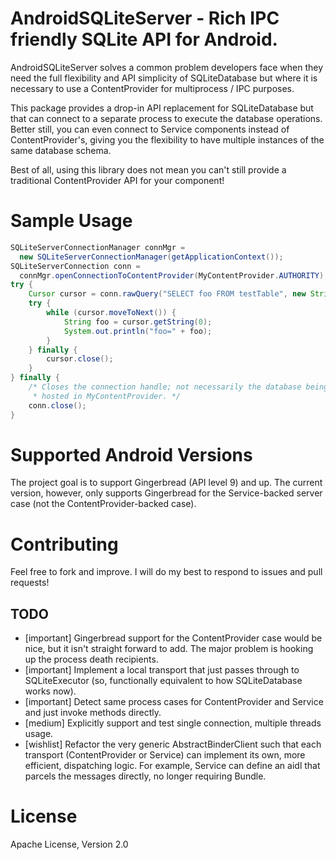 # AndroidSQLiteServer - Rich IPC friendly SQLite API for Android.

AndroidSQLiteServer solves a common problem developers face when they need the
full flexibility and API simplicity of SQLiteDatabase but where it is necessary
to use a ContentProvider for multiprocess / IPC purposes.

This package provides a drop-in API replacement for SQLiteDatabase but that can
connect to a separate process to execute the database operations.  Better
still, you can even connect to Service components instead of ContentProvider's,
giving you the flexibility to have multiple instances of the same database
schema.

Best of all, using this library does not mean you can't still provide a
traditional ContentProvider API for your component!

# Sample Usage

```java
SQLiteServerConnectionManager connMgr =
  new SQLiteServerConnectionManager(getApplicationContext());
SQLiteServerConnection conn =
  connMgr.openConnectionToContentProvider(MyContentProvider.AUTHORITY);
try {
    Cursor cursor = conn.rawQuery("SELECT foo FROM testTable", new String[] {});
    try {
        while (cursor.moveToNext()) {
            String foo = cursor.getString(0);
            System.out.println("foo=" + foo);
        }
    } finally {
        cursor.close();
    }
} finally {
    /* Closes the connection handle; not necessarily the database being
     * hosted in MyContentProvider. */
    conn.close();
}
```

# Supported Android Versions

The project goal is to support Gingerbread (API level 9) and up.  The current
version, however, only supports Gingerbread for the Service-backed server case
(not the ContentProvider-backed case).

# Contributing

Feel free to fork and improve.  I will do my best to respond to issues and pull
requests!

## TODO

* [important] Gingerbread support for the ContentProvider case would be nice,
  but it isn't straight forward to add.  The major problem is hooking up the
  process death recipients.
* [important] Implement a local transport that just passes through to
  SQLiteExecutor (so, functionally equivalent to how SQLiteDatabase works now).
* [important] Detect same process cases for ContentProvider and Service and
  just invoke methods directly.
* [medium] Explicitly support and test single connection, multiple threads
  usage.
* [wishlist] Refactor the very generic AbstractBinderClient such that each
  transport (ContentProvider or Service) can implement its own, more efficient,
  dispatching logic.  For example, Service can define an aidl that parcels the
  messages directly, no longer requiring Bundle.

# License

Apache License, Version 2.0
